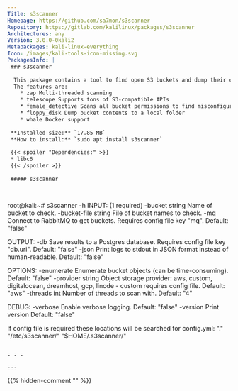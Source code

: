 ```yaml
---
Title: s3scanner
Homepage: https://github.com/sa7mon/s3scanner
Repository: https://gitlab.com/kalilinux/packages/s3scanner
Architectures: any
Version: 3.0.0-0kali2
Metapackages: kali-linux-everything 
Icon: /images/kali-tools-icon-missing.svg
PackagesInfo: |
 ### s3scanner
 
  This package contains a tool to find open S3 buckets and dump their contents.
  The features are:
    * zap Multi-threaded scanning
    * telescope Supports tons of S3-compatible APIs
    * female_detective Scans all bucket permissions to find misconfigurations
    * floppy_disk Dump bucket contents to a local folder
    * whale Docker support
 
 **Installed size:** `17.85 MB`  
 **How to install:** `sudo apt install s3scanner`  
 
 {{< spoiler "Dependencies:" >}}
 * libc6 
 {{< /spoiler >}}
 
 ##### s3scanner
 
 
 ```
 root@kali:~# s3scanner -h
 INPUT: (1 required)
   -bucket        string  Name of bucket to check.
   -bucket-file   string  File of bucket names to check.
   -mq                    Connect to RabbitMQ to get buckets. Requires config file key "mq". Default: "false"
 
 OUTPUT:
   -db       Save results to a Postgres database. Requires config file key "db.uri". Default: "false"
   -json     Print logs to stdout in JSON format instead of human-readable. Default: "false"
 
 OPTIONS:
   -enumerate           Enumerate bucket objects (can be time-consuming). Default: "false"
   -provider    string  Object storage provider: aws, custom, digitalocean, dreamhost, gcp, linode - custom requires config file. Default: "aws"
   -threads     int     Number of threads to scan with. Default: "4"
 
 DEBUG:
   -verbose     Enable verbose logging. Default: "false"
   -version     Print version Default: "false"
 
 If config file is required these locations will be searched for config.yml: "." "/etc/s3scanner/" "$HOME/.s3scanner/"
 ```
 
 - - -
 
---
```

{{% hidden-comment "<!--Do not edit anything above this line-->" %}}
